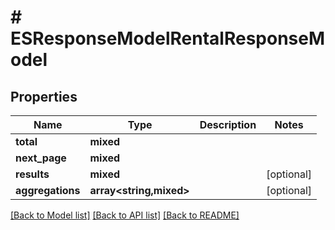 # # ESResponseModelRentalResponseModel

## Properties

Name | Type | Description | Notes
------------ | ------------- | ------------- | -------------
**total** | **mixed** |  |
**next_page** | **mixed** |  |
**results** | **mixed** |  | [optional]
**aggregations** | **array<string,mixed>** |  | [optional]

[[Back to Model list]](../../README.md#models) [[Back to API list]](../../README.md#endpoints) [[Back to README]](../../README.md)
